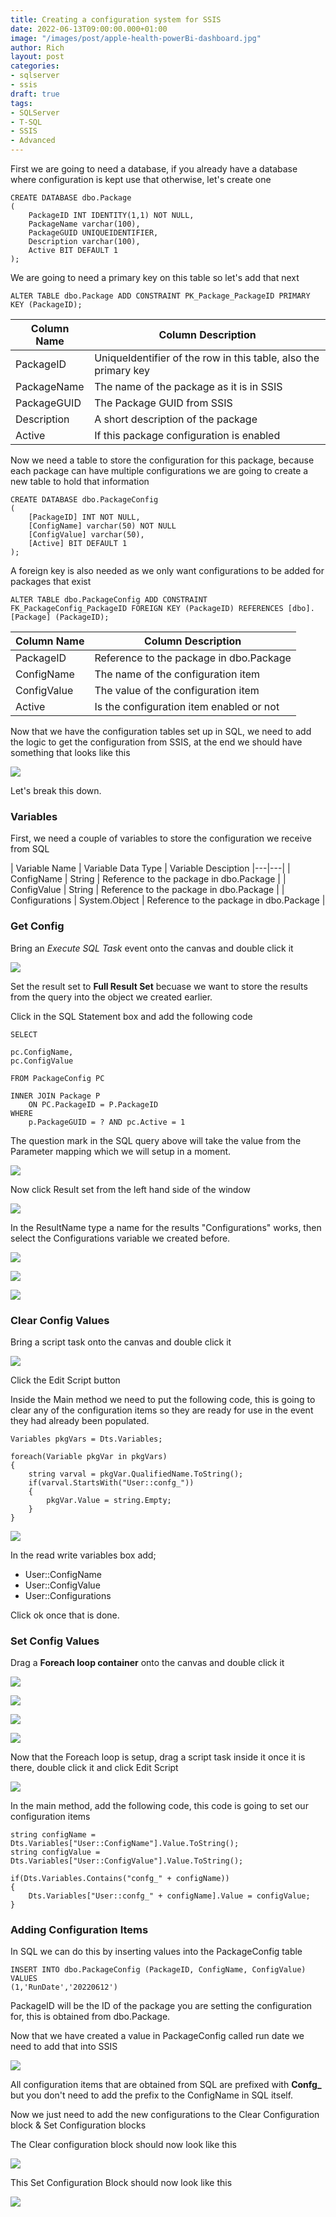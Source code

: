 ```yaml
---
title: Creating a configuration system for SSIS
date: 2022-06-13T09:00:00.000+01:00
image: "/images/post/apple-health-powerBi-dashboard.jpg"
author: Rich
layout: post
categories:
- sqlserver
- ssis
draft: true
tags:
- SQLServer
- T-SQL
- SSIS
- Advanced
---
```



First we are going to need a database, if you already have a database where configuration is kept use that otherwise, let's create one

```
CREATE DATABASE dbo.Package
(
	PackageID INT IDENTITY(1,1) NOT NULL,
	PackageName varchar(100),
	PackageGUID UNIQUEIDENTIFIER,
	Description varchar(100),
	Active BIT DEFAULT 1
); 
```

We are going to need a primary key on this table so let's add that next 

```
ALTER TABLE dbo.Package ADD CONSTRAINT PK_Package_PackageID PRIMARY KEY (PackageID);
```

| Column Name  | Column Description  |
|---|---|
| PackageID  |  UniqueIdentifier of the row in this table, also the primary key |
|  PackageName | The name of the package as it is in SSIS  |
|  PackageGUID | The Package GUID from SSIS  |
|  Description |  A short description of the package |
|  Active |  If this package configuration is enabled |

Now we need a table to store the configuration for this package, because each package can have multiple configurations we are going to create a new table to hold that information 

```
CREATE DATABASE dbo.PackageConfig
(
	[PackageID] INT NOT NULL,
	[ConfigName] varchar(50) NOT NULL
	[ConfigValue] varchar(50),
	[Active] BIT DEFAULT 1
);
```

A foreign key is also needed as we only want configurations to be added for packages that exist 

```
ALTER TABLE dbo.PackageConfig ADD CONSTRAINT FK_PackageConfig_PackageID FOREIGN KEY (PackageID) REFERENCES [dbo].[Package] (PackageID);
```

| Column Name  | Column Description  |
|---|---|
| PackageID  |  Reference to the package in dbo.Package |
|  ConfigName | The name of the configuration item  |
|  ConfigValue | The value of the configuration item  |
|  Active |  Is the configuration item enabled or not |

Now that we have the configuration tables set up in SQL, we need to add the logic to get the configuration from SSIS, at the end we should have something that looks like this 

![](/img/ssis-config-1.png)

Let's break this down.

### Variables

First, we need a couple of variables to store the configuration we receive from SQL

| Variable Name  | Variable Data Type  | Variable Desciption
|---|---|
| ConfigName  |  String | Reference to the package in dbo.Package |
|  ConfigValue | String  | Reference to the package in dbo.Package |
|  Configurations | System.Object  | Reference to the package in dbo.Package |

### Get Config 

Bring an *Execute SQL Task* event onto the canvas and double click it 

![](/img/ssis-config-2.png)

Set the result set to **Full Result Set** becuase we want to store the results from the query into the object we created earlier.

Click in the SQL Statement box and add the following code

```
SELECT 

pc.ConfigName,
pc.ConfigValue

FROM PackageConfig PC 

INNER JOIN Package P 
	ON PC.PackageID = P.PackageID
WHERE 
	p.PackageGUID = ? AND pc.Active = 1
```

The question mark in the SQL query above will take the value from the Parameter mapping which we will setup in a moment. 

![](/img/ssis-config-3.png)

Now click Result set from the left hand side of the window 

![](/img/ssis-config-4.png)

In the ResultName type a name for the results "Configurations" works, then select the Configurations variable we created before.

![](/img/ssis-config-5.png)

![](/img/ssis-config-6.png)

![](/img/ssis-config-7.png)

### Clear Config Values

Bring a script task onto the canvas and double click it 

![](/img/ssis-config-8.png)

Click the Edit Script button

Inside the Main method we need to put the following code, this is going to clear any of the configuration items so they are ready for use in the event they had already been populated.

```
Variables pkgVars = Dts.Variables;

foreach(Variable pkgVar in pkgVars)
{
	string varval = pkgVar.QualifiedName.ToString();
	if(varval.StartsWith("User::confg_"))
	{
		pkgVar.Value = string.Empty;
	}
}
```

![](/img/ssis-config-8.png)

In the read write variables box add;

* User::ConfigName
* User::ConfigValue 
* User::Configurations

Click ok once that is done.

### Set Config Values

Drag a **Foreach loop container** onto the canvas and double click it 

![](/img/ssis-config-9.png)

![](/img/ssis-config-10.png)

![](/img/ssis-config-11.png)

![](/img/ssis-config-12.png)

Now that the Foreach loop is setup, drag a script task inside it once it is there, double click it and click Edit Script

![](/img/ssis-config-8.png)

In the main method, add the following code, this code is going to set our configuration items 

```
string configName = Dts.Variables["User::ConfigName"].Value.ToString();
string configValue = Dts.Variables["User::ConfigValue"].Value.ToString();

if(Dts.Variables.Contains("confg_" + configName))
{
	Dts.Variables["User::confg_" + configName].Value = configValue;
}
```

### Adding Configuration Items 

In SQL we can do this by inserting values into the PackageConfig table 

```
INSERT INTO dbo.PackageConfig (PackageID, ConfigName, ConfigValue)
VALUES
(1,'RunDate','20220612')
```

PackageID will be the ID of the package you are setting the configuration for, this is obtained from dbo.Package.

Now that we have created a value in PackageConfig called run date we need to add that into SSIS

![](/img/ssis-config-13.png)

All configuration items that are obtained from SQL are prefixed with **Confg_** but you don't need to add the prefix to the ConfigName in SQL itself.

Now we just need to add the new configurations to the Clear Configuration block & Set Configuration blocks

The Clear configuration block should now look like this 

![](/img/ssis-config-14.png)

This Set Configuration Block should now look like this 

![](/img/ssis-config-15.png)